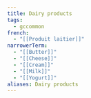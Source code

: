 ```yaml
---
title: Dairy products
tags:
  - gccommon
french:
  - "[[Produit laitier]]"
narrowerTerm:
  - "[[Butter]]"
  - "[[Cheese]]"
  - "[[Cream]]"
  - "[[Milk]]"
  - "[[Yogurt]]"
aliases: Dairy products
---
```

